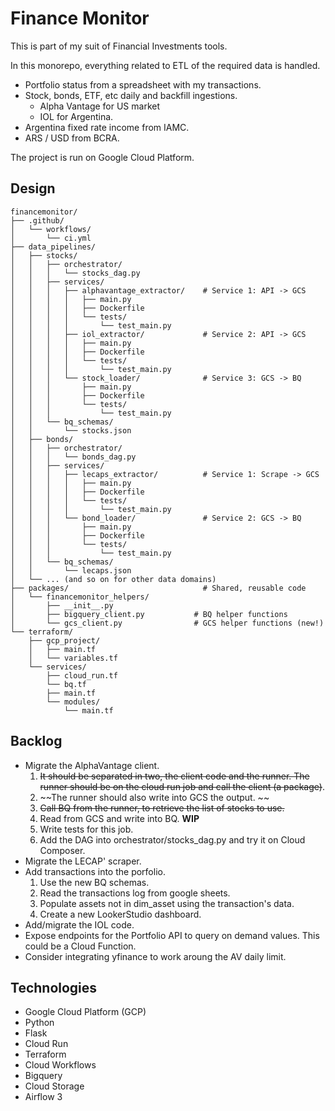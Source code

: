 # Finance Monitor

This is part of my suit of Financial Investments tools. 

In this monorepo, everything related to ETL of the required data is handled.

- Portfolio status from a spreadsheet with my transactions.
- Stock, bonds, ETF, etc daily and backfill ingestions.
  - Alpha Vantage for US market
  - IOL for Argentina.
- Argentina fixed rate income from IAMC.
- ARS / USD from BCRA.

The project is run on Google Cloud Platform.

## Design
```
financemonitor/
├── .github/
│   └── workflows/
│       └── ci.yml
├── data_pipelines/
│   ├── stocks/
│   │   ├── orchestrator/
│   │   │   └── stocks_dag.py
│   │   ├── services/
│   │   │   ├── alphavantage_extractor/    # Service 1: API -> GCS
│   │   │   │   ├── main.py
│   │   │   │   ├── Dockerfile
│   │   │   │   └── tests/
│   │   │   │       └── test_main.py
│   │   │   ├── iol_extractor/             # Service 2: API -> GCS
│   │   │   │   ├── main.py
│   │   │   │   ├── Dockerfile
│   │   │   │   └── tests/
│   │   │   │       └── test_main.py
│   │   │   └── stock_loader/              # Service 3: GCS -> BQ
│   │   │       ├── main.py
│   │   │       ├── Dockerfile
│   │   │       └── tests/
│   │   │           └── test_main.py
│   │   └── bq_schemas/
│   │       └── stocks.json
│   ├── bonds/
│   │   ├── orchestrator/
│   │   │   └── bonds_dag.py
│   │   ├── services/
│   │   │   ├── lecaps_extractor/          # Service 1: Scrape -> GCS
│   │   │   │   ├── main.py
│   │   │   │   ├── Dockerfile
│   │   │   │   └── tests/
│   │   │   │       └── test_main.py
│   │   │   └── bond_loader/               # Service 2: GCS -> BQ
│   │   │       ├── main.py
│   │   │       ├── Dockerfile
│   │   │       └── tests/
│   │   │           └── test_main.py
│   │   └── bq_schemas/
│   │       └── lecaps.json
│   └── ... (and so on for other data domains)
├── packages/                              # Shared, reusable code
│   └── financemonitor_helpers/
│       ├── __init__.py
│       ├── bigquery_client.py           # BQ helper functions
│       └── gcs_client.py                # GCS helper functions (new!)
└── terraform/                  
    ├── gcp_project/
    │   ├── main.tf
    │   └── variables.tf
    └── services/
        ├── cloud_run.tf
        └── bq.tf
        ├── main.tf
        └── modules/
            └── main.tf
```

## Backlog
- Migrate the AlphaVantage client. 
  1. ~~It should be separated in two, the client code and the runner. The runner should be on the cloud run job and call the client (a package)~~.
  1. ~~The runner should also write into GCS the output. ~~
  1. ~~Call BQ from the runner, to retrieve the list of stocks to use.~~
  1. Read from GCS and write into BQ. **WIP**
  1. Write tests for this job.
  1. Add the DAG into orchestrator/stocks_dag.py and try it on Cloud Composer.
- Migrate the LECAP' scraper.
- Add transactions into the porfolio. 
  1. Use the new BQ schemas.
  1. Read the transactions log from google sheets.
  1. Populate assets not in dim_asset using the transaction's data.
  1. Create a new LookerStudio dashboard.
- Add/migrate the IOL code.
- Expose endpoints for the Portfolio API to query on demand values. This could be a Cloud Function.
- Consider integrating yfinance to work aroung the AV daily limit.

## Technologies
- Google Cloud Platform (GCP)
- Python
- Flask
- Cloud Run
- Terraform
- Cloud Workflows
- Bigquery
- Cloud Storage
- Airflow 3